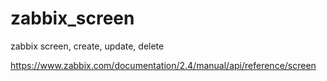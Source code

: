 # zabbix_screen
zabbix screen, create, update, delete

https://www.zabbix.com/documentation/2.4/manual/api/reference/screen
